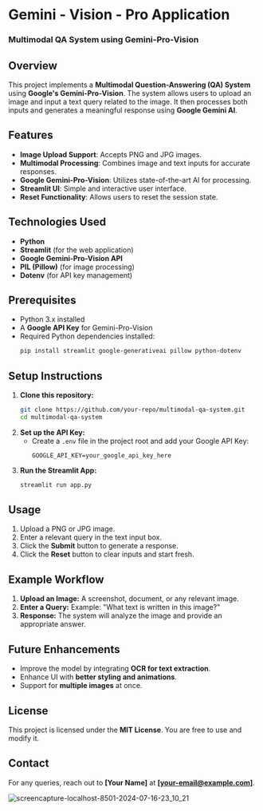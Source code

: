 
# Gemini - Vision - Pro Application
### Multimodal QA System using Gemini-Pro-Vision

## Overview
This project implements a **Multimodal Question-Answering (QA) System** using **Google's Gemini-Pro-Vision**. The system allows users to upload an image and input a text query related to the image. It then processes both inputs and generates a meaningful response using **Google Gemini AI**.

## Features
- **Image Upload Support**: Accepts PNG and JPG images.
- **Multimodal Processing**: Combines image and text inputs for accurate responses.
- **Google Gemini-Pro-Vision**: Utilizes state-of-the-art AI for processing.
- **Streamlit UI**: Simple and interactive user interface.
- **Reset Functionality**: Allows users to reset the session state.

## Technologies Used
- **Python**
- **Streamlit** (for the web application)
- **Google Gemini-Pro-Vision API**
- **PIL (Pillow)** (for image processing)
- **Dotenv** (for API key management)

## Prerequisites
- Python 3.x installed
- A **Google API Key** for Gemini-Pro-Vision
- Required Python dependencies installed:
  ```sh
  pip install streamlit google-generativeai pillow python-dotenv
  ```

## Setup Instructions
1. **Clone this repository:**
   ```sh
   git clone https://github.com/your-repo/multimodal-qa-system.git
   cd multimodal-qa-system
   ```
2. **Set up the API Key:**
   - Create a `.env` file in the project root and add your Google API Key:
     ```env
     GOOGLE_API_KEY=your_google_api_key_here
     ```
3. **Run the Streamlit App:**
   ```sh
   streamlit run app.py
   ```

## Usage
1. Upload a PNG or JPG image.
2. Enter a relevant query in the text input box.
3. Click the **Submit** button to generate a response.
4. Click the **Reset** button to clear inputs and start fresh.

## Example Workflow
1. **Upload an Image:** A screenshot, document, or any relevant image.
2. **Enter a Query:** Example: "What text is written in this image?"
3. **Response:** The system will analyze the image and provide an appropriate answer.

## Future Enhancements
- Improve the model by integrating **OCR for text extraction**.
- Enhance UI with **better styling and animations**.
- Support for **multiple images** at once.

## License
This project is licensed under the **MIT License**. You are free to use and modify it.

## Contact
For any queries, reach out to **[Your Name]** at **[your-email@example.com]**.



![screencapture-localhost-8501-2024-07-16-23_10_21](https://github.com/user-attachments/assets/63b66ff7-d322-4293-b8c7-ca9b4d5a3da4)
